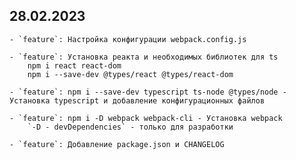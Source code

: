 ## 28.02.2023
    - `feature`: Настройка конфигурации webpack.config.js

    - `feature`: Установка реакта и необходимых библиотек для ts
        npm i react react-dom
        npm i --save-dev @types/react @types/react-dom

    - `feature`: npm i --save-dev typescript ts-node @types/node - Установка typescript и добавление конфигурационных файлов

    - `feature`: npm i -D webpack webpack-cli - Установка webpack
        `-D - devDependencies` - только для разработки

    - `feature`: Добавление package.json и CHANGELOG